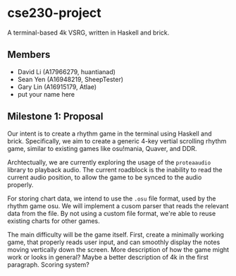 # cse230-project
A terminal-based 4k VSRG, written in Haskell and brick. 

## Members
- David Li (A17966279, huantianad)
- Sean Yen (A16948219, SheepTester)
- Gary Lin (A16915179, Atlae)
- put your name here

## Milestone 1: Proposal
Our intent is to create a rhythm game in the terminal using Haskell and brick. Specifically, we aim to create a generic 4-key vertial scrolling rhythm game, similar to existing games like osu!mania, Quaver, and DDR.

Archtectually, we are currently exploring the usage of the `proteaaudio` library to playback audio. The current roadblock is the inability to read the current audio position, to allow the game to be synced to the audio properly.

For storing chart data, we intend to use the `.osu` file format, used by the rhythm game osu. We will implement a cusom parser that reads the relevant data from the file. By not using a custom file format, we're able to reuse existing charts for other games.

The main difficulty will be the game itself. First, create a minimally working game, that properly reads user input, and can smoothly display the notes moving vertically down the screen. More description of how the game might work or looks in general? Maybe a better description of 4k in the first paragraph. Scoring system?
